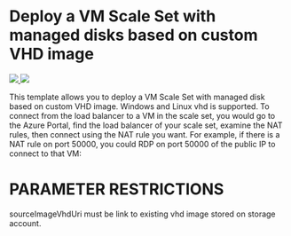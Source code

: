 # Deploy a VM Scale Set with managed disks based on custom VHD image

<a href="https://portal.azure.com/#create/Microsoft.Template/uri/https%3A%2F%2Fraw.githubusercontent.com%2Fjjindrich%2Fjjazure-templates%2Fmaster%2Fvmss-customvhdimage-myvnet%2Fazuredeploy.json" target="_blank">
    <img src="http://azuredeploy.net/deploybutton.png"/>
</a>
<a href="http://armviz.io/#/?load=https%3A%2F%2Fraw.githubusercontent.com%2Fjjindrich%2Fjjazure-templates%2Fmaster%2Fvmss-customvhdimage-myvnet%2Fazuredeploy.json" target="_blank">
    <img src="http://armviz.io/visualizebutton.png"/>
</a>

This template allows you to deploy a VM Scale Set with managed disk based on custom VHD image. Windows and Linux vhd is supported. To connect from the load balancer to a VM in the scale set, you would go to the Azure Portal, find the load balancer of your scale set, examine the NAT rules, then connect using the NAT rule you want. For example, if there is a NAT rule on port 50000, you could RDP on port 50000 of the public IP to connect to that VM:

PARAMETER RESTRICTIONS
======================

sourceImageVhdUri must be link to existing vhd image stored on storage account.